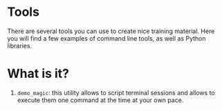 # Tools

There are several tools you can use to create nice training
material.  Here you will find a few examples of command line
tools, as well as Python libraries.


# What is it?

1. `demo_magic`: this utility allows to script terminal sessions
   and allows to execute them one command at the time at your own
   pace.
